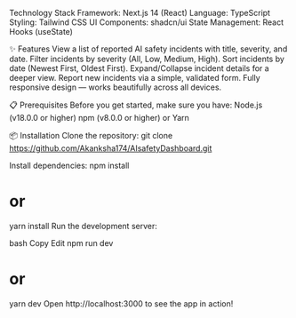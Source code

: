 Technology Stack
Framework: Next.js 14 (React)
Language: TypeScript
Styling: Tailwind CSS
UI Components: shadcn/ui
State Management: React Hooks (useState)

✨ Features
View a list of reported AI safety incidents with title, severity, and date.
Filter incidents by severity (All, Low, Medium, High).
Sort incidents by date (Newest First, Oldest First).
Expand/Collapse incident details for a deeper view.
Report new incidents via a simple, validated form.
Fully responsive design — works beautifully across all devices.

📋 Prerequisites
Before you get started, make sure you have:
Node.js (v18.0.0 or higher)
npm (v8.0.0 or higher) or Yarn

📦 Installation
Clone the repository:
git clone https://github.com/Akanksha174/AIsafetyDashboard.git

Install dependencies:
npm install
# or
yarn install
Run the development server:

bash
Copy
Edit
npm run dev
# or
yarn dev
Open http://localhost:3000 to see the app in action!
